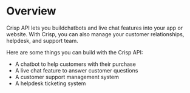 # Overview

Crisp API lets you buildchatbots and live chat features into your app or
website. With Crisp, you can also manage your customer relationships, helpdesk,
and support team.

Here are some things you can build with the Crisp API:

- A chatbot to help customers with their purchase
- A live chat feature to answer customer questions
- A customer support management system
- A helpdesk ticketing system
